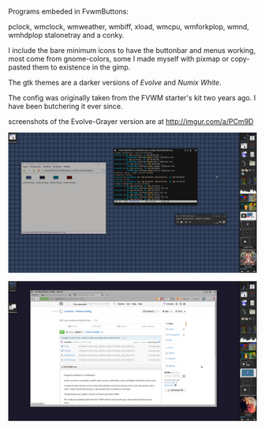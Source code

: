 Programs embeded in FvwmButtons:

pclock, wmclock, wmweather, wmbiff, xload, wmcpu, wmforkplop, wmnd, wmhdplop
stalonetray and a conky.

I include the bare minimum icons to have the buttonbar and menus working, most
come from gnome-colors, some I made myself with pixmap or copy-pasted them
to existence in the gimp.

The gtk themes are a darker versions of *Evolve* and *Numix White*.

The config was originally taken from the FVWM starter's kit two years ago.
I have been butchering it ever since.

screenshots of the Evolve-Grayer version are at http://imgur.com/a/PCm9D

![Screenshot](./scrot-NG.png)

![Screenshot](./scrot-FF.png)